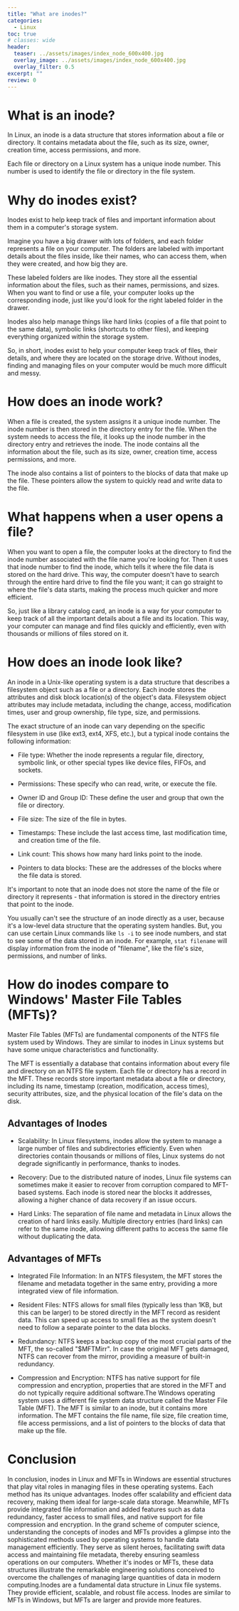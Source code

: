```yaml
---
title: "What are inodes?"
categories:
  - Linux
toc: true
# classes: wide
header:
  teaser: ../assets/images/index_node_600x400.jpg
  overlay_image: ../assets/images/index_node_600x400.jpg
  overlay_filter: 0.5
excerpt: ""
review: 0
---
```


# What is an inode?
In Linux, an inode is a data structure that stores information about a file or directory. It contains metadata about the file, such as its size, owner, creation time, access permissions, and more.

Each file or directory on a Linux system has a unique inode number. This number is used to identify the file or directory in the file system.

# Why do inodes exist?

Inodes exist to help keep track of files and important information about them in a computer's storage system.

Imagine you have a big drawer with lots of folders, and each folder represents a file on your computer. The folders are labeled with important details about the files inside, like their names, who can access them, when they were created, and how big they are.

These labeled folders are like inodes. They store all the essential information about the files, such as their names, permissions, and sizes. When you want to find or use a file, your computer looks up the corresponding inode, just like you'd look for the right labeled folder in the drawer.

Inodes also help manage things like hard links (copies of a file that point to the same data), symbolic links (shortcuts to other files), and keeping everything organized within the storage system.

So, in short, inodes exist to help your computer keep track of files, their details, and where they are located on the storage drive. Without inodes, finding and managing files on your computer would be much more difficult and messy.

# How does an inode work?
When a file is created, the system assigns it a unique inode number. The inode number is then stored in the directory entry for the file. When the system needs to access the file, it looks up the inode number in the directory entry and retrieves the inode. The inode contains all the information about the file, such as its size, owner, creation time, access permissions, and more.

The inode also contains a list of pointers to the blocks of data that make up the file. These pointers allow the system to quickly read and write data to the file.

# What happens when a user opens a file?

When you want to open a file, the computer looks at the directory to find the inode number associated with the file name you're looking for. Then it uses that inode number to find the inode, which tells it where the file data is stored on the hard drive. This way, the computer doesn't have to search through the entire hard drive to find the file you want; it can go straight to where the file's data starts, making the process much quicker and more efficient.

So, just like a library catalog card, an inode is a way for your computer to keep track of all the important details about a file and its location. This way, your computer can manage and find files quickly and efficiently, even with thousands or millions of files stored on it.

# How does an inode look like?

An inode in a Unix-like operating system is a data structure that describes a filesystem object such as a file or a directory. Each inode stores the attributes and disk block location(s) of the object's data. Filesystem object attributes may include metadata, including the change, access, modification times, user and group ownership, file type, size, and permissions.

The exact structure of an inode can vary depending on the specific filesystem in use (like ext3, ext4, XFS, etc.), but a typical inode contains the following information:

- File type: Whether the inode represents a regular file, directory, symbolic link, or other special types like device files, FIFOs, and sockets.

- Permissions: These specify who can read, write, or execute the file.

- Owner ID and Group ID: These define the user and group that own the file or directory.

- File size: The size of the file in bytes.

- Timestamps: These include the last access time, last modification time, and creation time of the file.

- Link count: This shows how many hard links point to the inode.

- Pointers to data blocks: These are the addresses of the blocks where the file data is stored.

It's important to note that an inode does not store the name of the file or directory it represents - that information is stored in the directory entries that point to the inode.

You usually can't see the structure of an inode directly as a user, because it's a low-level data structure that the operating system handles. But, you can use certain Linux commands like `ls -i` to see inode numbers, and stat to see some of the data stored in an inode. For example, `stat filename` will display information from the inode of "filename", like the file's size, permissions, and number of links.


# How do inodes compare to Windows' Master File Tables (MFTs)?
Master File Tables (MFTs) are fundamental components of the NTFS file system used by Windows. They are similar to inodes in Linux systems but have some unique characteristics and functionality.

The MFT is essentially a database that contains information about every file and directory on an NTFS file system. Each file or directory has a record in the MFT. These records store important metadata about a file or directory, including its name, timestamp (creation, modification, access times), security attributes, size, and the physical location of the file's data on the disk.

## Advantages of Inodes

- Scalability: In Linux filesystems, inodes allow the system to manage a large number of files and subdirectories efficiently. Even when directories contain thousands or millions of files, Linux systems do not degrade significantly in performance, thanks to inodes.

- Recovery: Due to the distributed nature of inodes, Linux file systems can sometimes make it easier to recover from corruption compared to MFT-based systems. Each inode is stored near the blocks it addresses, allowing a higher chance of data recovery if an issue occurs.

- Hard Links: The separation of file name and metadata in Linux allows the creation of hard links easily. Multiple directory entries (hard links) can refer to the same inode, allowing different paths to access the same file without duplicating the data.

## Advantages of MFTs

- Integrated File Information: In an NTFS filesystem, the MFT stores the filename and metadata together in the same entry, providing a more integrated view of file information.

- Resident Files: NTFS allows for small files (typically less than 1KB, but this can be larger) to be stored directly in the MFT record as resident data. This can speed up access to small files as the system doesn't need to follow a separate pointer to the data blocks.

- Redundancy: NTFS keeps a backup copy of the most crucial parts of the MFT, the so-called "$MFTMirr". In case the original MFT gets damaged, NTFS can recover from the mirror, providing a measure of built-in redundancy.

- Compression and Encryption: NTFS has native support for file compression and encryption, properties that are stored in the MFT and do not typically require additional software.The Windows operating system uses a different file system data structure called the Master File Table (MFT). The MFT is similar to an inode, but it contains more information. The MFT contains the file name, file size, file creation time, file access permissions, and a list of pointers to the blocks of data that make up the file.


# Conclusion
In conclusion, inodes in Linux and MFTs in Windows are essential structures that play vital roles in managing files in these operating systems. Each method has its unique advantages. Inodes offer scalability and efficient data recovery, making them ideal for large-scale data storage. Meanwhile, MFTs provide integrated file information and added features such as data redundancy, faster access to small files, and native support for file compression and encryption. In the grand scheme of computer science, understanding the concepts of inodes and MFTs provides a glimpse into the sophisticated methods used by operating systems to handle data management efficiently. They serve as silent heroes, facilitating swift data access and maintaining file metadata, thereby ensuring seamless operations on our computers. Whether it's inodes or MFTs, these data structures illustrate the remarkable engineering solutions conceived to overcome the challenges of managing large quantities of data in modern computing.Inodes are a fundamental data structure in Linux file systems. They provide efficient, scalable, and robust file access. Inodes are similar to MFTs in Windows, but MFTs are larger and provide more features.